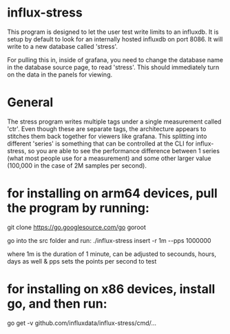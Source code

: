 # influx-stress
This program is designed to let the user test write limits to an influxdb.  It is setup by default to look for an internally hosted influxdb on port 8086.  It will write to a new database called 'stress'.  

For pulling this in, inside of grafana, you need to change the database name in the database source page, to read 'stress'.  This should immediately turn on the data in the panels for viewing.

# General
The stress program writes multiple tags under a single measurement called 'ctr'.  Even though these are separate tags, the architecture appears to stitches them back together for viewers like grafana.  This splitting into different 'series' is something that can be controlled at the CLI for influx-stress, so you are able to see the performance difference between 1 series (what most people use for a measurement) and some other larger value (100,000 in the case of 2M samples per second).

# for installing on arm64 devices, pull the program by running:
git clone https://go.googlesource.com/go goroot

go into the src folder and run:
./influx-stress insert -r 1m --pps 1000000

where 1m is the duration of 1 minute, can be adjusted to secounds, hours, days as well
&
pps sets the points per second to test

# for installing on x86 devices, install go, and then run:
go get -v github.com/influxdata/influx-stress/cmd/...
